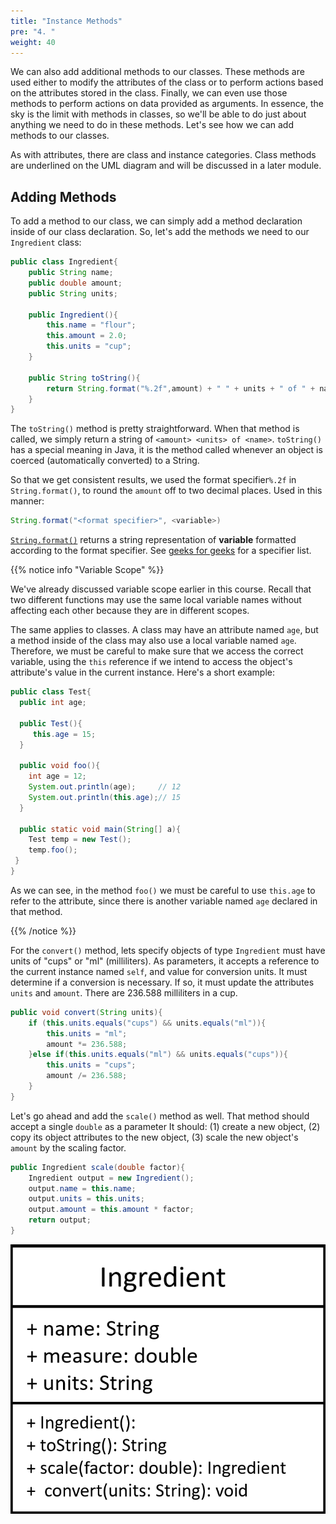 ```yaml
---
title: "Instance Methods"
pre: "4. "
weight: 40
---
```


We can also add additional methods to our classes. These methods are used either to modify the attributes of the class or to perform actions based on the attributes stored in the class. Finally, we can even use those methods to perform actions on data provided as arguments.  In essence, the sky is the limit with methods in classes, so we'll be able to do just about anything we need to do in these methods. Let's see how we can add methods to our classes.

As with attributes, there are class and instance categories. Class methods are underlined on the UML diagram and will be discussed in a later module. 

## Adding Methods

To add a method to our class, we can simply add a method declaration inside of our class declaration. So, let's add the methods we need to our `Ingredient` class:

```java
public class Ingredient{
    public String name;
    public double amount;
    public String units;

    public Ingredient(){
        this.name = "flour";
        this.amount = 2.0;
        this.units = "cup";
    }

    public String toString(){
        return String.format("%.2f",amount) + " " + units + " of " + name;
    }
}
```

The `toString()` method is pretty straightforward. When that method is called, we simply return a string of `<amount> <units> of <name>`. `toString()` has a special meaning in Java, it is the method called whenever an object is coerced (automatically converted) to a String.  

So that we get consistent results, we used the format specifier`%.2f` in `String.format()`, to round the `amount` off to two decimal places.  Used in this manner:

```java
String.format("<format specifier>", <variable>)
```

[`String.format()`](https://docs.oracle.com/javase/8/docs/api/java/lang/String.html#format-java.lang.String-java.lang.Object...-) returns a string representation of **variable** formatted according to the format specifier.  See [geeks for geeks](https://www.geeksforgeeks.org/format-specifiers-in-java/) for a specifier list.

{{% notice info "Variable Scope" %}}

We've already discussed variable scope earlier in this course. Recall that two different functions may use the same local variable names without affecting each other because they are in different scopes. 

The same applies to classes. A class may have an attribute named `age`, but a method inside of the class may also use a local variable named `age`. Therefore, we must be careful to make sure that we access the correct variable,  using the `this` reference if we intend to access the object's attribute's value in the current instance. Here's a short example:

```java
public class Test{
  public int age;

  public Test(){
     this.age = 15;
  }
  
  public void foo(){
    int age = 12;
    System.out.println(age);     // 12
    System.out.println(this.age);// 15
  }

  public static void main(String[] a){
    Test temp = new Test();
    temp.foo();
 }
}
```

As we can see, in the method `foo()` we must be careful to use `this.age` to refer to the attribute, since there is another variable named `age` declared in that method.

{{% /notice %}}

For the `convert()` method, lets specify objects of type `Ingredient` must have units of "cups" or "ml" (milliliters).  As parameters, it accepts a reference to the current instance named `self`, and value for conversion units.  It must determine if a conversion is necessary.  If so, it must update the attributes `units` and `amount`.  There are 236.588 milliliters in a cup.  

```java
public void convert(String units){
    if (this.units.equals("cups") && units.equals("ml")){
        this.units = "ml";
        amount *= 236.588;
    }else if(this.units.equals("ml") && units.equals("cups")){
        this.units = "cups";
        amount /= 236.588;
    }
}
```

Let's go ahead and add the `scale()` method as well.  That method should accept a single `double` as a parameter It should: (1) create a new object, (2) copy its object attributes to the new object, (3) scale the new object's `amount` by the scaling factor.  

```java
public Ingredient scale(double factor){
    Ingredient output = new Ingredient();
    output.name = this.name;
    output.units = this.units;
    output.amount = this.amount * factor;
    return output;
}
```

![UML](/images/07-object/ingr2_UML_jv.png)

